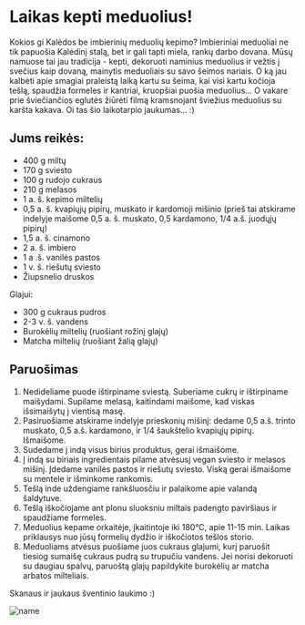 # Laikas kepti meduolius!

Kokios gi Kalėdos be imbierinių meduolių kepimo? Imbieriniai meduoliai ne tik papuošia Kalėdinį stalą, bet ir gali tapti miela, rankų darbo dovana. Mūsų namuose tai jau tradicija - kepti, dekoruoti naminius meduolius ir vežtis į svečius kaip dovaną, mainytis meduoliais su savo šeimos nariais. O ką jau kalbėti apie smagiai praleistą laiką kartu su šeima, kai visi kartu kočioja tešlą, spaudžia formeles ir kantriai, kruopšiai puošia meduolius... O vakare prie šviečiančios eglutės žiūrėti filmą kramsnojant šviežius meduolius su karšta kakava. Oi tas šio laikotarpio jaukumas... :)

## Jums reikės:
* 400 g miltų
* 170 g sviesto
* 100 g rudojo cukraus
* 210 g melasos
* 1 a. š. kepimo miltelių
* 0,5 a. š. kvapiųjų pipirų, muskato ir kardomoji mišinio (prieš tai atskirame indelyje maišome 0,5 a. š. muskato, 0,5 kardamono, 1/4 a.š. juodųjų pipirų)
* 1,5 a. š. cinamono
* 2 a. š. imbiero
* 1 a .š. vanilės pastos
* 1 v. š. riešutų sviesto
* Žiupsnelio druskos

Glajui:
* 300 g cukraus pudros
* 2-3 v. š. vandens
* Burokėlių miltelių (ruošiant rožinį glajų)
* Matcha miltelių (ruošiant žalią glajų)

## Paruošimas

1. Nedideliame puode ištirpiname sviestą. Suberiame cukrų ir ištirpiname maišydami. Supilame melasą, kaitindami maišome, kad viskas išsimaišytų į vientisą masę.
2. Pasiruošiame atskirame indelyje prieskonių mišinį: dedame 0,5 a.š. trinto muskato, 0,5 a.š. kardamono, ir 1/4 šaukštelio kvapiųjų pipirų. Išmaišome.
3. Sudedame į indą visus birius produktus, gerai išmaišome.
4. Į indą su biriais ingredientais pilame atvėsusį vegan sviesto ir melasos mišinį. Įdedame vanilės pastos ir riešutų sviesto. Viską gerai išmaišome su mentele ir išminkome rankomis.
5. Tešlą inde uždengiame rankšluosčiu ir palaikome apie valandą šaldytuve.
6. Tešlą iškočiojame ant plonu sluoksniu miltais padengto paviršiaus ir spaudžiame formeles.
7. Meduolius kepame orkaitėje, įkaitintoje iki 180°C, apie 11-15 min. Laikas priklausys nuo jūsų formelių dydžio ir iškočiotos tešlos storio.
8. Meduoliams atvėsus puošiame juos cukraus glajumi, kurį paruošit tiesiog sumaišę cukraus pudrą su trupučiu vandens. Jei norisi dekoruoti su daugiau spalvų, paruoštą glajų papildykite burokėlių ar matcha arbatos milteliais.

Skanaus ir jaukaus šventinio laukimo :)

![name](../pav/meduoliai.jpg)
